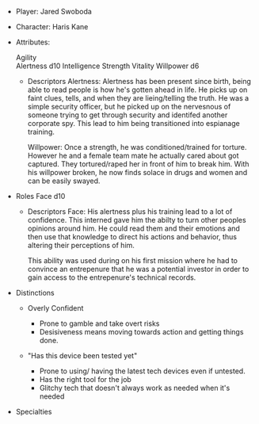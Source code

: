 * Player: Jared Swoboda
* Character:  Haris Kane

* Attributes:

	Agility		
	Alertness 		d10
	Intelligence
	Strength
	Vitality
	Willpower 		d6

	- Descriptors
	  Alertness: Alertness has been present since birth, being able to read people is how he's gotten ahead in life. He picks up on faint clues, tells, and when they are lieing/telling the truth.  He was a simple security officer, but he picked up on the nervesnous of someone trying to get through security and identifed another corporate spy.  This lead to him being transitioned into espianage training. 

	  Willpower:  Once a strength, he was conditioned/trained for torture.  However he and a female team mate he actually cared about got captured.   They tortured/raped her in front of him to break him.  With his willpower broken, he now finds solace in drugs and women and can be easily swayed.


* Roles
	Face			d10

	- Descriptors
	  Face:  His alertness plus his training lead to a lot of confidence.  This interned gave him the abilty to turn other peoples opinions around him.  He could read them and their emotions and then use that knowledge to direct his actions and behavior, thus altering their perceptions of him.  

	  This ability was used during on his first mission where he had to convince an entrepenure that he was a potential investor in order to gain access to the entrepenure's technical records.



* Distinctions
	- Overly Confident
		* Prone to gamble and take overt risks
		* Desisiveness means moving towards action and getting things done.

	- "Has this device been tested yet"
		* Prone to using/ having the latest tech devices even if untested.
		* Has the right tool for the job
		* Glitchy tech that doesn't always work as needed when it's needed

* Specialties
	

